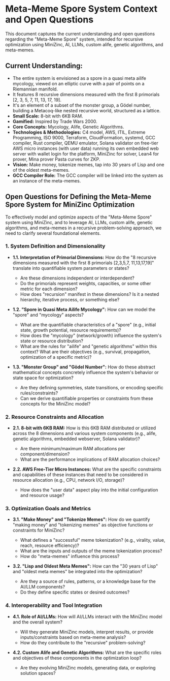 # Meta-Meme Spore System Context and Open Questions

This document captures the current understanding and open questions regarding the "Meta-Meme Spore" system, intended for recursive optimization using MiniZinc, AI, LLMs, custom alife, genetic algorithms, and meta-memes.

## Current Understanding:

*   The entire system is envisioned as a spore in a quasi meta ailife mycology, viewed on an elliptic curve with a pair of points on a Riemannian manifold.
*   It features 8 recursive dimensions measured with the first 8 primorials [2, 3, 5, 7, 11, 13, 17, 19].
*   It's an element of a subset of the monster group, a Gödel number, building a Metacoq-like nested recursive world, structured as a lattice.
*   **Small Scale:** 8-bit with 6KB RAM.
*   **Gamified:** Inspired by Trade Wars 2000.
*   **Core Concepts:** Mycology, Alife, Genetic Algorithms.
*   **Technologies & Methodologies:** C4 model, AWS, ITIL, Extreme Programming, ISO 9000, Terraform, CloudFormation, systemd, GCC compiler, Rust compiler, QEMU emulator, Solana validator on free-tier AWS micro instances (with user data) running its own embedded web server with wallet login for the platform, MiniZinc for solver, Lean4 for prover, Mina prover Pasta curves for ZKP.
*   **Vision:** Make money, tokenize memes, tap into 30 years of Lisp and one of the oldest meta-memes.
*   **GCC Compiler Role:** The GCC compiler will be linked into the system as an instance of the meta-memes.

## Open Questions for Defining the Meta-Meme Spore System for MiniZinc Optimization

To effectively model and optimize aspects of the "Meta-Meme Spore" system using MiniZinc, and to leverage AI, LLMs, custom alife, genetic algorithms, and meta-memes in a recursive problem-solving approach, we need to clarify several foundational elements.

### 1. System Definition and Dimensionality

*   **1.1. Interpretation of Primorial Dimensions:** How do the "8 recursive dimensions measured with the first 8 primorials [2,3,5,7, 11,13,17,19]" translate into quantifiable system parameters or states?
    *   Are these dimensions independent or interdependent?
    *   Do the primorials represent weights, capacities, or some other metric for each dimension?
    *   How does "recursion" manifest in these dimensions? Is it a nested hierarchy, iterative process, or something else?

*   **1.2. "Spore in Quasi Meta Ailife Mycology":** How can we model the "spore" and "mycology" aspects?
    *   What are the quantifiable characteristics of a "spore" (e.g., initial state, growth potential, resource requirements)?
    *   How does the "mycology" (network/growth) influence the system's state or resource distribution?
    *   What are the rules for "ailife" and "genetic algorithms" within this context? What are their objectives (e.g., survival, propagation, optimization of a specific metric)?

*   **1.3. "Monster Group" and "Gödel Number":** How do these abstract mathematical concepts concretely influence the system's behavior or state space for optimization?
    *   Are they defining symmetries, state transitions, or encoding specific rules/constraints?
    *   Can we derive quantifiable properties or constraints from these concepts for the MiniZinc model?

### 2. Resource Constraints and Allocation

*   **2.1. 8-bit with 6KB RAM:** How is this 6KB RAM distributed or utilized across the 8 dimensions and various system components (e.g., alife, genetic algorithms, embedded webserver, Solana validator)?
    *   Are there minimum/maximum RAM allocations per component/dimension?
    *   What are the performance implications of RAM allocation choices?

*   **2.2. AWS Free-Tier Micro Instances:** What are the specific constraints and capabilities of these instances that need to be considered in resource allocation (e.g., CPU, network I/O, storage)?
    *   How does the "user data" aspect play into the initial configuration and resource usage?

### 3. Optimization Goals and Metrics

*   **3.1. "Make Money" and "Tokenize Memes":** How do we quantify "making money" and "tokenizing memes" as objective functions or constraints for MiniZinc?
    *   What defines a "successful" meme tokenization? (e.g., virality, value, reach, resource efficiency)?
    *   What are the inputs and outputs of the meme tokenization process?
    *   How do "meta-memes" influence this process?

*   **3.2. "Lisp and Oldest Meta Memes":** How can the "30 years of Lisp" and "oldest meta memes" be integrated into the optimization?
    *   Are they a source of rules, patterns, or a knowledge base for the AI/LLM components?
    *   Do they define specific states or desired outcomes?

### 4. Interoperability and Tool Integration

*   **4.1. Role of AI/LLMs:** How will AI/LLMs interact with the MiniZinc model and the overall system?
    *   Will they generate MiniZinc models, interpret results, or provide inputs/constraints based on meta-meme analysis?
    *   How do they contribute to the "recursive" problem-solving?

*   **4.2. Custom Alife and Genetic Algorithms:** What are the specific roles and objectives of these components in the optimization loop?
    *   Are they evolving MiniZinc models, generating data, or exploring solution spaces?
